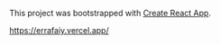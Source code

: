 This project was bootstrapped with [Create React App](https://github.com/facebook/create-react-app).

https://errafaiy.vercel.app/
